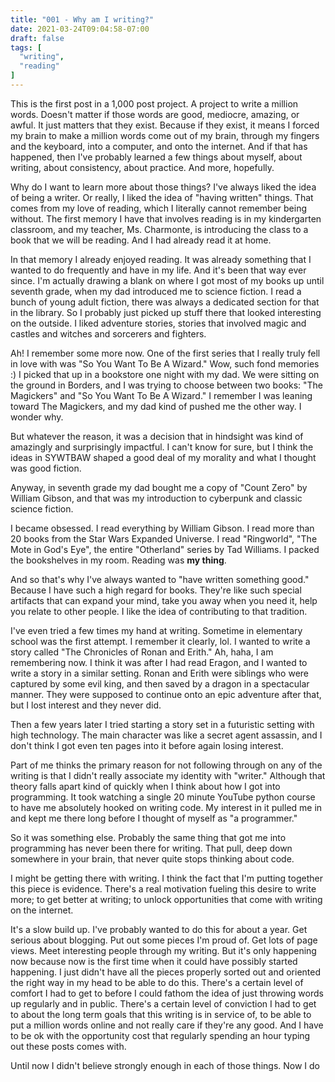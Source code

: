 ```yaml
---
title: "001 - Why am I writing?"
date: 2021-03-24T09:04:58-07:00
draft: false
tags: [
  "writing",
  "reading"
]
---
```


This is the first post in a 1,000 post project. A project to write a
million words. Doesn't matter if those words are good, mediocre,
amazing, or awful. It just matters that they exist. Because if they
exist, it means I forced my brain to make a million words come out of
my brain, through my fingers and the keyboard, into a computer, and
onto the internet. And if that has happened, then I've probably
learned a few things about myself, about writing, about consistency,
about practice. And more, hopefully.

Why do I want to learn more about those things? I've always liked the
idea of being a writer. Or really, I liked the idea of "having
written" things. That comes from my love of reading, which I literally
cannot remember being without. The first memory I have that involves
reading is in my kindergarten classroom, and my teacher,
Ms. Charmonte, is introducing the class to a book that we will be
reading. And I had already read it at home.

In that memory I already enjoyed reading. It was already something
that I wanted to do frequently and have in my life. And it's been that
way ever since. I'm actually drawing a blank on where I got most of my
books up until seventh grade, when my dad introduced me to science
fiction. I read a bunch of young adult fiction, there was always a
dedicated section for that in the library. So I probably just picked
up stuff there that looked interesting on the outside. I liked
adventure stories, stories that involved magic and castles and witches
and sorcerers and fighters.

Ah! I remember some more now. One of the first series that I really
truly fell in love with was "So You Want To Be A Wizard." Wow, such
fond memories :) I picked that up in a bookstore one night with my
dad. We were sitting on the ground in Borders, and I was trying to
choose between two books: "The Magickers" and "So You Want To Be A
Wizard." I remember I was leaning toward The Magickers, and my dad
kind of pushed me the other way. I wonder why.

But whatever the reason, it was a decision that in hindsight was kind
of amazingly and surprisingly impactful. I can't know for sure, but I
think the ideas in SYWTBAW shaped a good deal of my morality and what
I thought was good fiction.

Anyway, in seventh grade my dad bought me a copy of "Count Zero" by
William Gibson, and that was my introduction to cyberpunk and classic
science fiction.

I became obsessed. I read everything by William Gibson. I read more
than 20 books from the Star Wars Expanded Universe. I read
"Ringworld", "The Mote in God's Eye", the entire "Otherland" series by
Tad Williams. I packed the bookshelves in my room. Reading was __my
thing__.

And so that's why I've always wanted to "have written something good."
Because I have such a high regard for books. They're like such special
artifacts that can expand your mind, take you away when you need it,
help you relate to other people. I like the idea of contributing to
that tradition.

I've even tried a few times my hand at writing. Sometime in elementary
school was the first attempt. I remember it clearly, lol. I wanted to
write a story called "The Chronicles of Ronan and Erith." Ah, haha, I
am remembering now. I think it was after I had read Eragon, and I
wanted to write a story in a similar setting. Ronan and Erith were
siblings who were captured by some evil king, and then saved by a
dragon in a spectacular manner. They were supposed to continue onto an
epic adventure after that, but I lost interest and they never did.

Then a few years later I tried starting a story set in a futuristic
setting with high technology. The main character was like a secret
agent assassin, and I don't think I got even ten pages into it before
again losing interest.

Part of me thinks the primary reason for not following through on any
of the writing is that I didn't really associate my identity with
"writer." Although that theory falls apart kind of quickly when I
think about how I got into programming. It took watching a single 20
minute YouTube python course to have me absolutely hooked on writing
code. My interest in it pulled me in and kept me there long before I
thought of myself as "a programmer."

So it was something else. Probably the same thing that got me into
programming has never been there for writing. That pull, deep down
somewhere in your brain, that never quite stops thinking about code.

I might be getting there with writing. I think the fact that I'm
putting together this piece is evidence. There's a real motivation
fueling this desire to write more; to get better at writing; to unlock
opportunities that come with writing on the internet.

It's a slow build up. I've probably wanted to do this for about a
year. Get serious about blogging. Put out some pieces I'm proud
of. Get lots of page views. Meet interesting people through my
writing. But it's only happening now because now is the first time
when it could have possibly started happening. I just didn't have all
the pieces properly sorted out and oriented the right way in my head
to be able to do this. There's a certain level of comfort I had to get
to before I could fathom the idea of just throwing words up regularly
and in public. There's a certain level of conviction I had to get to
about the long term goals that this writing is in service of, to be
able to put a million words online and not really care if they're any
good. And I have to be ok with the opportunity cost that regularly
spending an hour typing out these posts comes with.

Until now I didn't believe strongly enough in each of those
things. Now I do
